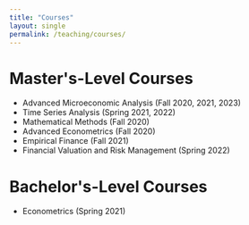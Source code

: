 ```yaml
---
title: "Courses"
layout: single
permalink: /teaching/courses/
---
```


Master's-Level Courses
======

- Advanced Microeconomic Analysis (Fall 2020, 2021, 2023)
- Time Series Analysis (Spring 2021, 2022)
- Mathematical Methods (Fall 2020)
- Advanced Econometrics (Fall 2020)
- Empirical Finance (Fall 2021)
- Financial Valuation and Risk Management (Spring 2022)

Bachelor's-Level Courses
======

- Econometrics (Spring 2021)

